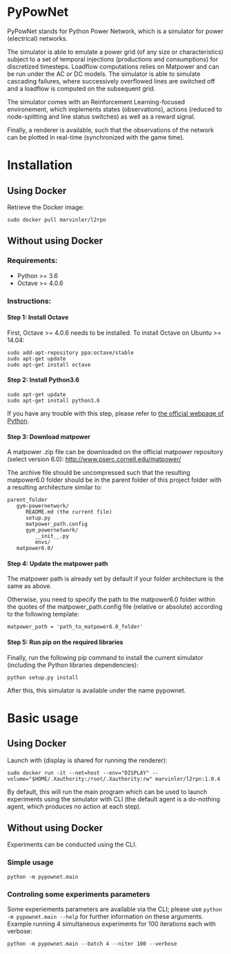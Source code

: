 # PyPowNet
PyPowNet stands for Python Power Network, which is a simulator for power (electrical) networks.

The simulator is able to emulate a power grid (of any size or characteristics) subject to a set of temporal injections (productions and consumptions) for discretized timesteps. Loadflow computations relies on Matpower and can be run under the AC or DC models. The simulator is able to simulate cascading failures, where successively overflowed lines are switched off and a loadflow is computed on the subsequent grid.

The simulator comes with an Reinforcement Learning-focused environement, which implements states (observations), actions (reduced to node-splitting and line status switches) as well as a reward signal.

Finally, a renderer is available, such that the observations of the network can be plotted in real-time (synchronized with the game time).

# Installation
## Using Docker
Retrieve the Docker image:
```
sudo docker pull marvinler/l2rpn
```

## Without using Docker
### Requirements:
- Python >= 3.6
- Octave >= 4.0.6

### Instructions:
#### Step 1: Install Octave

First, Octave >= 4.0.6 needs to be installed. To install Octave on Ubuntu >= 14.04:
```
sudo add-apt-repository ppa:octave/stable
sudo apt-get update
sudo apt-get install octave
```

#### Step 2: Install Python3.6
```
sudo apt-get update
sudo apt-get install python3.6
```
If you have any trouble with this step, please refer to [the official webpage of Python](https://www.python.org/downloads/release/python-366/).

#### Step 3: Download matpower
A matpower .zip file can be downloaded on the official matpower repository (select version 6.0): http://www.pserc.cornell.edu/matpower/

The archive file should be uncompressed such that the resulting matpower6.0 folder should be in the parent folder of this project folder with a resulting architecture similar to:
```
parent_folder
   gym-powernetwork/
      README.md (the current file)
      setup.py
      matpower_path.config
      gym_powernetwork/
         __init__.py
         envs/
   matpower6.0/
```

#### Step 4: Update the matpower path
The matpower path is already set by default if your folder architecture is the same as above.

Otherwise, you need to specify the path to the matpower6.0 folder within the quotes of the matpower_path.config file (relative or absolute) according to the following template:
```
matpower_path = 'path_to_matpower6.0_folder'
```

#### Step 5: Run pip on the required libraries
Finally, run the following pip command to install the current simulator (including the Python libraries dependencies):
```
python setup.py install
```
After this, this simulator is available under the name pypownet.


# Basic usage
## Using Docker
Launch with (display is shared for running the renderer):
```
sudo docker run -it --net=host --env="DISPLAY" --volume="$HOME/.Xauthority:/root/.Xauthority:rw" marvinler/l2rpn:1.0.4
```
By default, this will run the main program which can be used to launch experiments using the simulator with CLI (the default agent is a do-nothing agent, which produces no action at each step).

## Without using Docker
Experiments can be conducted using the CLI.
### Simple usage
```
python -m pypownet.main
```
### Controling some experiments parameters
Some experiements parameters are available via the CLI; please use `python -m pypownet.main --help` for further information on these arguments. Example running 4 simultaneous experiments for 100 iterations each with verbose:
```
python -m pypownet.main --batch 4 --niter 100 --verbose
```